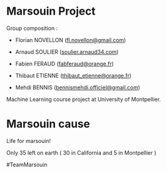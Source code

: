 # Marsouin Project

Group composition : 

* Florian NOVELLON ([fl.novellon@gmail.com](mailto:fl.novellon@gmail.com))

* Arnaud SOULIER ([soulier.arnaud34.com](mailto:soulier.arnaud34.com))

* Fabien FERAUD ([fabferaud@orange.fr](mailto:fabferaud@orange.fr))

* Thibaut ETIENNE ([thibaut_etienne@orange.fr](mailto:thibaut_etienne@orange.fr))

* Mehdi BENNIS ([bennismehdi.officiel@gmail.com](mailto:bennismehdi.officiel@gmail.com))



Machine Learning course project at University of Montpellier.



# Marsouin cause


Life for marsouin!

Only 35 left on earth ( 30 in California and 5 in Montpellier )

\#TeamMarsouin